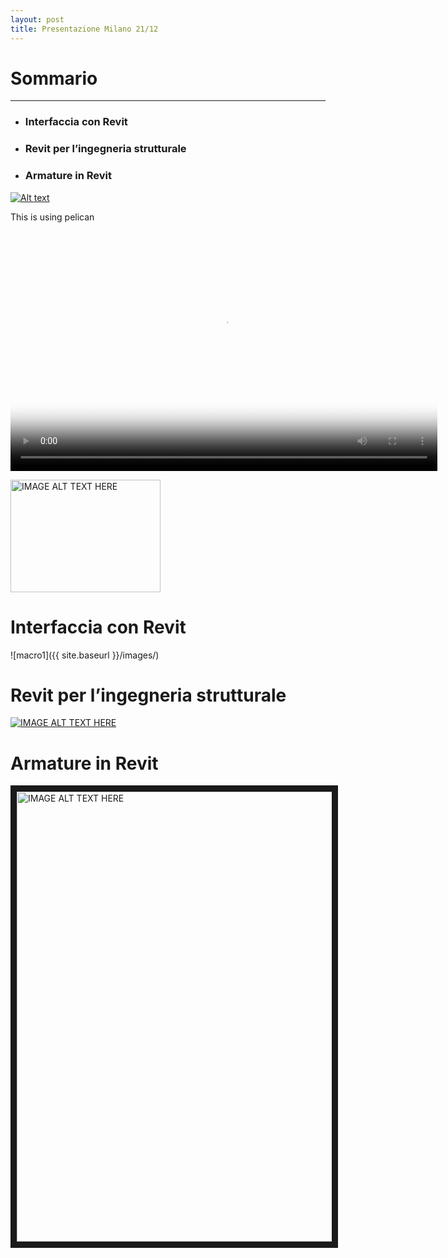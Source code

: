 ```yaml
---
layout: post
title: Presentazione Milano 21/12
---
```


# Sommario
---

- ### Interfaccia con Revit
- ### Revit per l’ingegneria strutturale
- ### Armature in Revit

[![Alt text](https://img.youtube.com/vi/5oWWmZVL6R0/0.jpg)](https://www.youtube.com/watch?v=5oWWmZVL6R0)

This is using pelican

<script src="http://vjs.zencdn.net/4.0/video.js"></script>

<video id="pelican-installation" class="video-js vjs-default-skin" controls
preload="auto" width="683" height="384" poster="/images/404.jpg"
data-setup="{}">
<source src="/images/1-Dwg to Revit.mp4" type='video/mp4'>
</video>

<a href="https://www.youtube.com/watch?v=5oWWmZVL6R0" target="_self"><img src="http://img.youtube.com/vi/5oWWmZVL6R0/0.jpg" 
alt="IMAGE ALT TEXT HERE" width="240" height="180" border="0" /></a>

# Interfaccia con Revit
![macro1]({{ site.baseurl }}/images/)

# Revit per l’ingegneria strutturale
[![IMAGE ALT TEXT HERE](http://img.youtube.com/vi/5oWWmZVL6R0/0.jpg)](http://www.youtube.com/watch?v=5oWWmZVL6R0)

# Armature in Revit
<a href="https://www.youtube.com/watch?v=5oWWmZVL6R0" target="_self"><img src="http://img.youtube.com/vi/5oWWmZVL6R0/0.jpg" 
alt="IMAGE ALT TEXT HERE" width="1152" height="720" border="10" /></a>
